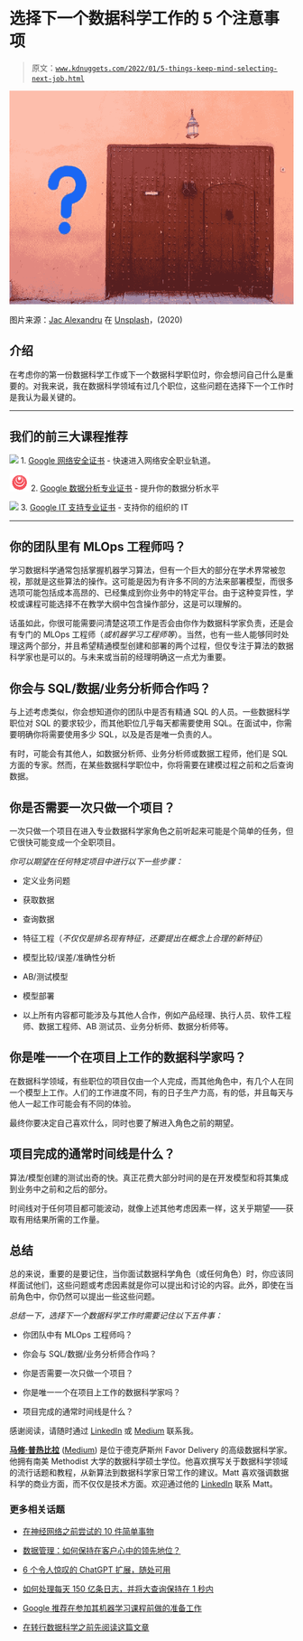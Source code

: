 # 选择下一个数据科学工作的 5 个注意事项

> 原文：[`www.kdnuggets.com/2022/01/5-things-keep-mind-selecting-next-job.html`](https://www.kdnuggets.com/2022/01/5-things-keep-mind-selecting-next-job.html)

![选择下一个工作的 5 个注意事项](img/35cc59030b98cb5f183ae14a498f2154.png)

图片来源：[Jac Alexandru](https://unsplash.com/@rolls0ut?utm_source=unsplash&utm_medium=referral&utm_content=creditCopyText) 在 [Unsplash](https://unsplash.com/s/photos/question-mark?utm_source=unsplash&utm_medium=referral&utm_content=creditCopyText)，(2020)

## **介绍**

在考虑你的第一份数据科学工作或下一个数据科学职位时，你会想问自己什么是重要的。对我来说，我在数据科学领域有过几个职位，这些问题在选择下一个工作时是我认为最关键的。

* * *

## 我们的前三大课程推荐

![](img/0244c01ba9267c002ef39d4907e0b8fb.png) 1\. [Google 网络安全证书](https://www.kdnuggets.com/google-cybersecurity) - 快速进入网络安全职业轨道。

![](img/e225c49c3c91745821c8c0368bf04711.png) 2\. [Google 数据分析专业证书](https://www.kdnuggets.com/google-data-analytics) - 提升你的数据分析水平

![](img/0244c01ba9267c002ef39d4907e0b8fb.png) 3\. [Google IT 支持专业证书](https://www.kdnuggets.com/google-itsupport) - 支持你的组织的 IT

* * *

## **你的团队里有 MLOps 工程师吗？**

学习数据科学通常包括掌握机器学习算法，但有一个巨大的部分在学术界常被忽视，那就是这些算法的操作。这可能是因为有许多不同的方法来部署模型，而很多选项可能包括成本高昂的、已经集成到你业务中的特定平台。由于这种变异性，学校或课程可能选择不在教学大纲中包含操作部分，这是可以理解的。

话虽如此，你很可能需要问清楚这项工作是否会由你作为数据科学家负责，还是会有专门的 MLOps 工程师（*或机器学习工程师等*）。当然，也有一些人能够同时处理这两个部分，并且希望精通模型创建和部署的两个过程，但仅专注于算法的数据科学家也是可以的。与未来或当前的经理明确这一点尤为重要。

## **你会与 SQL/数据/业务分析师合作吗？**

与上述考虑类似，你会想知道你的团队中是否有精通 SQL 的人员。一些数据科学职位对 SQL 的要求较少，而其他职位几乎每天都需要使用 SQL。在面试中，你需要明确你将需要使用多少 SQL，以及是否是唯一负责的人。

有时，可能会有其他人，如数据分析师、业务分析师或数据工程师，他们是 SQL 方面的专家。然而，在某些数据科学职位中，你将需要在建模过程之前和之后查询数据。

## **你是否需要一次只做一个项目？**

一次只做一个项目在进入专业数据科学家角色之前听起来可能是个简单的任务，但它很快可能变成一个全职项目。

*你可以期望在任何特定项目中进行以下一些步骤：*

+   定义业务问题

+   获取数据

+   查询数据

+   特征工程（*不仅仅是排名现有特征，还要提出在概念上合理的新特征*）

+   模型比较/误差/准确性分析

+   AB/测试模型

+   模型部署

+   以上所有内容都可能涉及与其他人合作，例如产品经理、执行人员、软件工程师、数据工程师、AB 测试员、业务分析师、数据分析师等。

## **你是唯一一个在项目上工作的数据科学家吗？**

在数据科学领域，有些职位的项目仅由一个人完成，而其他角色中，有几个人在同一个模型上工作。人们的工作进度不同，有的日子生产力高，有的低，并且每天与他人一起工作可能会有不同的体验。

最终你要决定自己喜欢什么，同时也要了解进入角色之前的期望。

## **项目完成的通常时间线是什么？**

算法/模型创建的测试出奇的快。真正花费大部分时间的是在开发模型和将其集成到业务中之前和之后的部分。

时间线对于任何项目都可能波动，就像上述其他考虑因素一样，这关乎期望——获取有用结果所需的工作量。

## **总结**

总的来说，重要的是要记住，当你面试数据科学角色（或任何角色）时，你应该同样面试他们，这些问题或考虑因素就是你可以提出和讨论的内容。此外，即使在当前角色中，你仍然可以提出一些这些问题。

*总结一下，选择下一个数据科学工作时需要记住以下五件事：*

+   你团队中有 MLOps 工程师吗？

+   你会与 SQL/数据/业务分析师合作吗？

+   你是否需要一次只做一个项目？

+   你是唯一一个在项目上工作的数据科学家吗？

+   项目完成的通常时间线是什么？

感谢阅读，请随时通过 [LinkedIn](https://www.linkedin.com/in/matthew-przybyla-0a095b31) 或 [Medium](https://datascience2.medium.com/) 联系我。

**[马修·普热比拉](https://www.linkedin.com/in/matthew-przybyla-0a095b31/)** ([Medium](https://datascience2.medium.com/)) 是位于德克萨斯州 Favor Delivery 的高级数据科学家。他拥有南美 Methodist 大学的数据科学硕士学位。他喜欢撰写关于数据科学领域的流行话题和教程，从新算法到数据科学家日常工作的建议。Matt 喜欢强调数据科学的商业方面，而不仅仅是技术方面。欢迎通过他的 [LinkedIn](https://www.linkedin.com/in/matthew-przybyla-0a095b31) 联系 Matt。

### 更多相关话题

+   [在神经网络之前尝试的 10 件简单事物](https://www.kdnuggets.com/2021/12/10-simple-things-try-neural-networks.html)

+   [数据管理：如何保持在客户心中的领先地位？](https://www.kdnuggets.com/2022/04/data-management-stay-top-customer-mind.html)

+   [6 个令人惊叹的 ChatGPT 扩展，随处可用](https://www.kdnuggets.com/2023/04/6-chatgpt-mindblowing-extensions-anywhere.html)

+   [如何处理每天 150 亿条日志，并将大查询保持在 1 秒内](https://www.kdnuggets.com/how-to-digest-15-billion-logs-per-day-and-keep-big-queries-within-1-second)

+   [Google 推荐在参加其机器学习课程前做的准备工作](https://www.kdnuggets.com/2021/10/google-recommends-before-machine-learning-data-science-course.html)

+   [在转行数据科学之前先阅读这篇文章](https://www.kdnuggets.com/read-this-before-making-a-career-switch-to-data-science)
